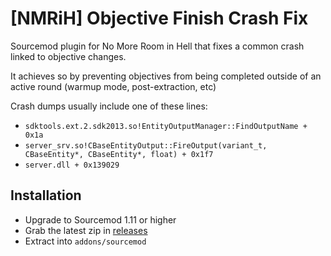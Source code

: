# [NMRiH] Objective Finish Crash Fix
Sourcemod plugin for No More Room in Hell that fixes a common crash linked to objective changes.

It achieves so by preventing objectives from being completed outside of an active round (warmup mode, post-extraction, etc)

Crash dumps usually include one of these lines:
- `sdktools.ext.2.sdk2013.so!EntityOutputManager::FindOutputName + 0x1a`
- `server_srv.so!CBaseEntityOutput::FireOutput(variant_t, CBaseEntity*, CBaseEntity*, float) + 0x1f7`
- `server.dll + 0x139029`


## Installation
- Upgrade to Sourcemod 1.11 or higher
- Grab the latest zip in [releases](https://github.com/dysphie/nmrih-objectivefinish-crash-fix/releases)
- Extract into `addons/sourcemod`
